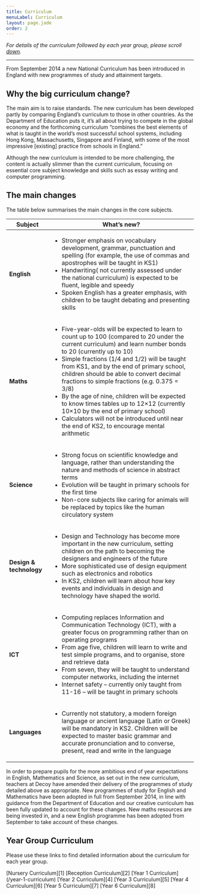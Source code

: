 ```yaml
---
title: Curriculum
menuLabel: Curriculum
layout: page.jade
order: 2
---
```


*For details of the curriculum followed by each year group, please scroll [down](#down).*
___
From September 2014 a new National Curriculum has been introduced in England with new programmes of study and attainment targets.

## Why the big curriculum change?

The main aim is to raise standards. The new curriculum has been developed partly by comparing England’s curriculum to those in other countries. As the Department of Education puts it, it’s all about trying to compete in the global economy and the forthcoming curriculum “combines the best elements of what is taught in the world’s most successful school systems, including Hong Kong, Massachusetts, Singapore and Finland, with some of the most impressive [existing] practice from schools in England.”

Although the new curriculum is intended to be more challenging, the content is actually slimmer than the current curriculum, focusing on essential core subject knowledge and skills such as essay writing and computer programming.

## The main changes

The table below summarises the main changes in the core subjects.

| **Subject** |	**What’s new?** |
|-------------|-----------------|
| **English** | <ul><li>Stronger emphasis on vocabulary development, grammar, punctuation and spelling (for example, the use of commas and apostrophes will be taught in KS1)</li><li>Handwriting( not currently assessed under the national curriculum) is expected to be fluent, legible and speedy</li><li>Spoken English has a greater emphasis, with children to be taught debating and presenting skills</li></ul>|
| **Maths**	|<ul><li>Five-year-olds will be expected to learn to count up to 100 (compared to 20 under the current curriculum) and learn number bonds to 20 (currently up to 10)</li><li>Simple fractions (1/4 and 1/2) will be taught from KS1, and by the end of primary school, children should be able to convert decimal fractions to simple fractions (e.g. 0.375 = 3/8)</li><li>By the age of nine, children will be expected to know times tables up to 12×12 (currently 10×10 by the end of primary school)</li><li>Calculators will not be introduced until near the end of KS2, to encourage mental arithmetic</li></ul>|
| **Science** |<ul><li>Strong focus on scientific knowledge and language, rather than understanding the nature and methods of science in abstract terms</li><li>Evolution will be taught in primary schools for the first time</li><li>Non-core subjects like caring for animals will be replaced by topics like the human circulatory system</li></ul>|
| **Design & technology** |<ul><li>Design and Technology has become more important in the new curriculum, setting children on the path to becoming the designers and engineers of the future</li><li>More sophisticated use of design equipment such as electronics and robotics</li><li>In KS2, children will learn about how key events and individuals in design and technology have shaped the world.</li></ul>|
| **ICT** |<ul><li>Computing replaces Information and Communication Technology (ICT), with a greater focus on programming rather than on operating programs</li><li>From age five, children will learn to write and test simple programs, and to organise, store and retrieve data</li><li>From seven, they will be taught to understand computer networks, including the internet</li><li>Internet safety – currently only taught from 11-16 – will be taught in primary schools</li></ul>|
| **Languages**	|<ul><li>Currently not statutory, a modern foreign language or ancient language (Latin or Greek) will be mandatory in KS2. Children will be expected to master basic grammar and accurate pronunciation and to converse, present, read and write in the language</li></ul>|

In order to prepare pupils for the more ambitious end of year expectations in English, Mathematics and Science, as set out in the new curriculum, teachers at Decoy have amended their delivery of the programmes of study detailed above as appropriate. New programmes of study for English and Mathematics have been adopted in full from September 2014, in line with guidance from the Department of Education and our creative curriculum has been fully updated to account for these changes. New maths resources are being invested in, and a new English programme has been adopted from September to take account of these changes.

## <a name="down"></a>Year Group Curriculum
Please use these links to find detailed information about the curriculum for each year group.

<div class="cf infoButtons">
	[Nursery Curriculum][1]
	[Reception Curriculum][2]
	[Year 1 Curriculum](/year-1-curriculum)
	[Year 2 Curriculum][4]
	[Year 3 Curriculum][5]
	[Year 4 Curriculum][6]
	[Year 5 Curriculum][7]
	[Year 6 Curriculum][8]
</div>

[1]: https://drive.google.com/open?id=0B76W__U5CTntazB2SDNKYnlldHM
[2]: https://drive.google.com/open?id=0B76W__U5CTntd25PZjBiTGpCcTA
[4]: https://drive.google.com/open?id=0B76W__U5CTntbHNaeHQ2TGd2SGc
[5]: https://drive.google.com/open?id=0B76W__U5CTntQXZ5TU5fMEFYd2c
[6]: https://drive.google.com/open?id=0B76W__U5CTntUnh0TUJIVkRhMWM
[7]: https://drive.google.com/open?id=0B76W__U5CTntNlVZcnoyNDd4cmc
[8]: https://drive.google.com/open?id=0B76W__U5CTntbHY4d3VRNmlDbm8

